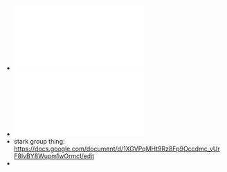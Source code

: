 - ![main-moonmath.pdf](../assets/main-moonmath_1690945392265_0.pdf)
- ![rescue_stark_documentation.pdf](../assets/rescue_stark_documentation_1690945665657_0.pdf)
- stark group thing: https://docs.google.com/document/d/1XGVPqMHt9Rz8Fp9Occdmc_vUrF8lvBY8Wupm1wOrmcI/edit
-